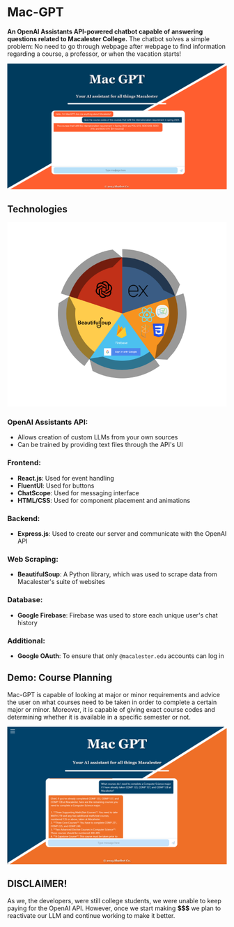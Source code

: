 
# Mac-GPT
**An OpenAI Assistants API-powered chatbot capable of answering questions related to Macalester College.**
The chatbot solves a simple problem: No need to go through webpage after webpage to find information regarding a course, a professor, or when the vacation starts!

<div align="center">
  <img src="https://raw.githubusercontent.com/sijaz2000/Mac-GPT/main/src/Resources/macgpt-demo.png?token=GHSAT0AAAAAACVMP7YFTF3AQ544KBJCBWN4ZVHNEGA" alt="front image">
</div>
 
## Technologies
<div align="center">
  <img src="https://raw.githubusercontent.com/sijaz2000/Mac-GPT/main/src/Resources/MacGPTtech.png?token=GHSAT0AAAAAACVMP7YELQW4F6OF3RBT6ON2ZVHNE2Q" alt="Tech image">
</div>


### OpenAI Assistants API:
- Allows creation of custom LLMs from your own sources
- Can be trained by providing text files through the API's UI

### Frontend:
- **React.js**: Used for event handling
- **FluentUI**: Used for buttons
- **ChatScope**: Used for messaging interface
- **HTML/CSS**: Used for component placement and animations

### Backend:
- **Express.js**: Used to create our server and communicate with the OpenAI API

### Web Scraping:
- **BeautifulSoup**: A Python library, which was used to scrape data from Macalester's suite of websites

### Database:
- **Google Firebase**: Firebase was used to store each unique user's chat history

### Additional:
- **Google OAuth**: To ensure that only `@macalester.edu` accounts can log in



## Demo: Course Planning

Mac-GPT is capable of looking at major or minor requirements and advice the user on what courses need to be taken in order to complete a certain major or minor. Moreover, it is capable of giving exact course codes and determining whether it is available in a specific semester or not.

<div align="center">
  <img src="https://raw.githubusercontent.com/sijaz2000/Mac-GPT/main/src/Resources/COMP%20Sci%20Major%20Question%20(Test).png?token=GHSAT0AAAAAACVMP7YEE6QR5NI6SGEON7YQZVHNFKQ" alt="Course planning image">
</div>





## DISCLAIMER!

As we, the developers, were still college students, we were unable to keep paying for the OpenAI API. However, once we start making **$$$** we plan to reactivate our LLM and continue working to make it better.
